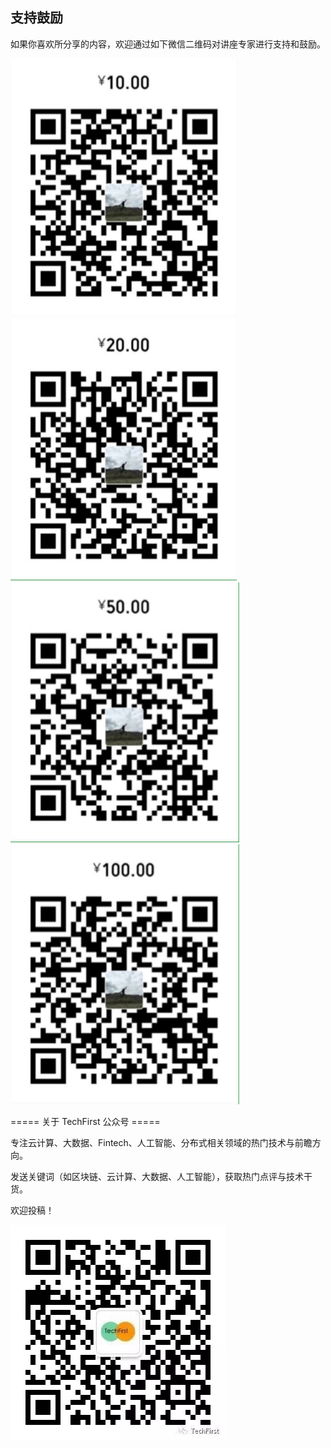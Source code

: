 ## 支持鼓励

如果你喜欢所分享的内容，欢迎通过如下微信二维码对讲座专家进行支持和鼓励。

![10](_images/10.png)  
![20](_images/20.png)  
![50](_images/50.png)  
![100](_images/100.png)

===== 关于 TechFirst 公众号 =====

专注云计算、大数据、Fintech、人工智能、分布式相关领域的热门技术与前瞻方向。

发送关键词（如区块链、云计算、大数据、人工智能），获取热门点评与技术干货。

欢迎投稿！

![wechat](_images/wechat.png)

